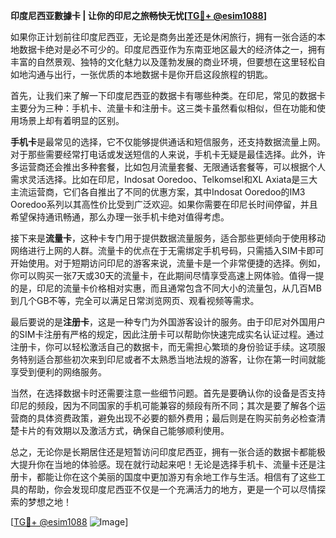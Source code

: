 **印度尼西亚數據卡 | 让你的印尼之旅畅快无忧[[TG💪+ @esim1088](https://t.me/s/esim1088)]**

如果你正计划前往印度尼西亚，无论是商务出差还是休闲旅行，拥有一张合适的本地数据卡绝对是必不可少的。印度尼西亚作为东南亚地区最大的经济体之一，拥有丰富的自然景观、独特的文化魅力以及蓬勃发展的商业环境，但要想在这里轻松自如地沟通与出行，一张优质的本地数据卡是你开启这段旅程的钥匙。

首先，让我们来了解一下印度尼西亚的数据卡有哪些种类。在印尼，常见的数据卡主要分为三种：手机卡、流量卡和注册卡。这三类卡虽然看似相似，但在功能和使用场景上却有着明显的区别。

**手机卡**是最常见的选择，它不仅能够提供通话和短信服务，还支持数据流量上网。对于那些需要经常打电话或发送短信的人来说，手机卡无疑是最佳选择。此外，许多运营商还会推出多种套餐，比如包月流量套餐、无限通话套餐等，可以根据个人需求灵活选择。比如在印尼，Indosat Ooredoo、Telkomsel和XL Axiata是三大主流运营商，它们各自推出了不同的优惠方案，其中Indosat Ooredoo的IM3 Ooredoo系列以其高性价比受到广泛欢迎。如果你需要在印尼长时间停留，并且希望保持通讯畅通，那么办理一张手机卡绝对值得考虑。

接下来是**流量卡**，这种卡专门用于提供数据流量服务，适合那些更倾向于使用移动网络进行上网的人群。流量卡的优点在于无需绑定手机号码，只需插入SIM卡即可开始使用。对于短期访问印尼的游客来说，流量卡是一个非常便捷的选择。例如，你可以购买一张7天或30天的流量卡，在此期间尽情享受高速上网体验。值得一提的是，印尼的流量卡价格相对实惠，而且通常包含不同大小的流量包，从几百MB到几个GB不等，完全可以满足日常浏览网页、观看视频等需求。

最后要说的是**注册卡**，这是一种专门为外国游客设计的服务。由于印尼对外国用户的SIM卡注册有严格的规定，因此注册卡可以帮助你快速完成实名认证过程。通过注册卡，你可以轻松激活自己的数据卡，而无需担心繁琐的身份验证手续。这项服务特别适合那些初次来到印尼或者不太熟悉当地法规的游客，让你在第一时间就能享受到便利的网络服务。

当然，在选择数据卡时还需要注意一些细节问题。首先是要确认你的设备是否支持印尼的频段，因为不同国家的手机可能兼容的频段有所不同；其次是要了解各个运营商的具体资费政策，避免出现不必要的额外费用；最后则是在购买前务必检查清楚卡片的有效期以及激活方式，确保自己能够顺利使用。

总之，无论你是长期居住还是短暂访问印度尼西亚，拥有一张合适的数据卡都能极大提升你在当地的体验感。现在就行动起来吧！无论是选择手机卡、流量卡还是注册卡，都能让你在这个美丽的国度中更加游刃有余地工作与生活。相信有了这些工具的帮助，你会发现印度尼西亚不仅是一个充满活力的地方，更是一个可以尽情探索的梦想之地！

[[TG💪+ @esim1088](https://t.me/s/esim1088) ![Image](https://i.postimg.cc/4NQfJmqS/Snipaste-2025-05-13-00-14-12.png)]